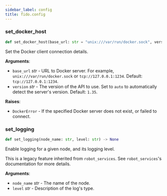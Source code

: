 ```yaml
---
sidebar_label: config
title: fido.config
---
```


### set\_docker\_host

```python
def set_docker_host(base_url: str = "unix:///var/run/docker.sock", version: str = "1.35") -> None
```

Set the Docker client connection details.

**Arguments**:

- `base_url` _str_ - URL to Docker server. For example,
  `unix:///var/run/docker.sock` or `tcp://127.0.0.1:1234`. Default:
  `tcp://127.0.0.1:1234`.
- `version` _str_ - The version of the API to use. Set to `auto` to
  automatically detect the server&#x27;s version. Default: `1.35`.
  

**Raises**:

- `DockerError` - If the specified Docker server does not exist, or failed to
  connect.

### set\_logging

```python
def set_logging(node_name: str, level: str) -> None
```

Enable logging for a given node, and its logging level.

This is a legacy feature inherited from `robot_services`. See
`robot_services`&#x27;s documentation for more details.

**Arguments**:

- `node_name` _str_ - The name of the node.
- `level` _str_ - Description of the log&#x27;s type.

